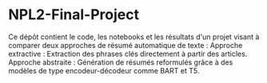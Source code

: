 # NPL2-Final-Project
Ce dépôt contient le code, les notebooks et les résultats d'un projet visant à comparer deux approches de résumé automatique de texte :  Approche extractive : Extraction des phrases clés directement à partir des articles. Approche abstraite : Génération de résumés reformulés grâce à des modèles de type encodeur-décodeur comme BART et T5.
